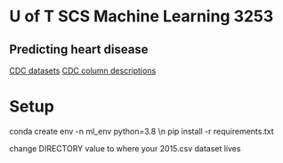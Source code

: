 # U of T SCS Machine Learning 3253

## Predicting heart disease

[CDC datasets](https://www.kaggle.com/datasets/cdc/behavioral-risk-factor-surveillance-system)
[CDC column descriptions](https://www.cdc.gov/brfss/annual_data/2015/pdf/codebook15_llcp.pdf)

# Setup
conda create env -n ml_env python=3.8
\n
pip install -r requirements.txt

change DIRECTORY value to where your 2015.csv dataset lives
